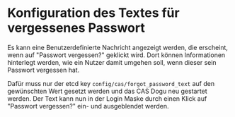 # Konfiguration des Textes für vergessenes Passwort

Es kann eine Benutzerdefinierte Nachricht angezeigt werden, die erscheint, 
wenn auf "Passwort vergessen?" geklickt wird. Dort können Informationen hinterlegt 
werden, wie ein Nutzer damit umgehen soll, wenn dieser sein Passwort vergessen hat.

Dafür muss nur der etcd key `config/cas/forgot_password_text` auf den gewünschten Wert
gesetzt werden und das CAS Dogu neu gestartet werden. Der Text kann nun in der Login Maske
durch einen Klick auf "Passwort vergessen?" ein- und ausgeblendet werden.
